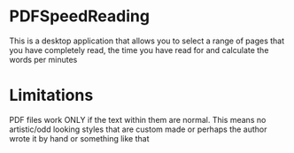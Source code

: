# PDFSpeedReading
This is a desktop application that allows you to select a range of pages that you have completely read, the time you have read for and calculate the words per minutes

# Limitations
PDF files work ONLY if the text within them are normal. This means no artistic/odd looking styles that are custom made or perhaps the author wrote it by hand or something like that
